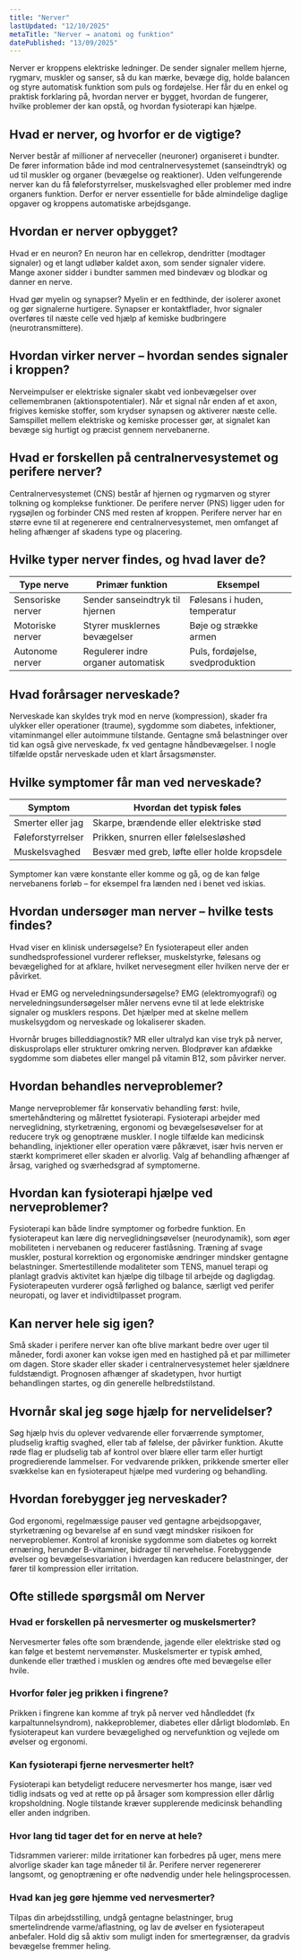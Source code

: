 ```yaml
---
title: "Nerver"
lastUpdated: "12/10/2025"
metaTitle: "Nerver → anatomi og funktion"
datePublished: "13/09/2025"
---
```


Nerver er kroppens elektriske ledninger. De sender signaler mellem hjerne, rygmarv, muskler og sanser, så du kan mærke, bevæge dig, holde balancen og styre automatisk funktion som puls og fordøjelse. Her får du en enkel og praktisk forklaring på, hvordan nerver er bygget, hvordan de fungerer, hvilke problemer der kan opstå, og hvordan fysioterapi kan hjælpe.

## Hvad er nerver, og hvorfor er de vigtige?
Nerver består af millioner af nerveceller (neuroner) organiseret i bundter. De fører information både ind mod centralnervesystemet (sanseindtryk) og ud til muskler og organer (bevægelse og reaktioner). Uden velfungerende nerver kan du få føleforstyrrelser, muskelsvaghed eller problemer med indre organers funktion. Derfor er nerver essentielle for både almindelige daglige opgaver og kroppens automatiske arbejdsgange.

## Hvordan er nerver opbygget?
Hvad er en neuron?
En neuron har en cellekrop, dendritter (modtager signaler) og et langt udløber kaldet axon, som sender signaler videre. Mange axoner sidder i bundter sammen med bindevæv og blodkar og danner en nerve.

Hvad gør myelin og synapser?
Myelin er en fedthinde, der isolerer axonet og gør signalerne hurtigere. Synapser er kontaktflader, hvor signaler overføres til næste celle ved hjælp af kemiske budbringere (neurotransmittere).

## Hvordan virker nerver – hvordan sendes signaler i kroppen?
Nerveimpulser er elektriske signaler skabt ved ionbevægelser over cellemembranen (aktionspotentialer). Når et signal når enden af et axon, frigives kemiske stoffer, som krydser synapsen og aktiverer næste celle. Samspillet mellem elektriske og kemiske processer gør, at signalet kan bevæge sig hurtigt og præcist gennem nervebanerne.

## Hvad er forskellen på centralnervesystemet og perifere nerver?
Centralnervesystemet (CNS) består af hjernen og rygmarven og styrer tolkning og komplekse funktioner. De perifere nerver (PNS) ligger uden for rygsøjlen og forbinder CNS med resten af kroppen. Perifere nerver har en større evne til at regenerere end centralnervesystemet, men omfanget af heling afhænger af skadens type og placering.

## Hvilke typer nerver findes, og hvad laver de?
| Type nerve | Primær funktion | Eksempel |
|-----------|-----------------|----------|
| Sensoriske nerver | Sender sanseindtryk til hjernen | Følesans i huden, temperatur |
| Motoriske nerver | Styrer musklernes bevægelser | Bøje og strække armen |
| Autonome nerver | Regulerer indre organer automatisk | Puls, fordøjelse, svedproduktion |

## Hvad forårsager nerveskade?
Nerveskade kan skyldes tryk mod en nerve (kompression), skader fra ulykker eller operationer (traume), sygdomme som diabetes, infektioner, vitaminmangel eller autoimmune tilstande. Gentagne små belastninger over tid kan også give nerveskade, fx ved gentagne håndbevægelser. I nogle tilfælde opstår nerveskade uden et klart årsagsmønster.

## Hvilke symptomer får man ved nerveskade?
| Symptom | Hvordan det typisk føles |
|--------|---------------------------|
| Smerter eller jag | Skarpe, brændende eller elektriske stød |
| Føleforstyrrelser | Prikken, snurren eller følelsesløshed |
| Muskelsvaghed | Besvær med greb, løfte eller holde kropsdele |

Symptomer kan være konstante eller komme og gå, og de kan følge nervebanens forløb – for eksempel fra lænden ned i benet ved iskias.

## Hvordan undersøger man nerver – hvilke tests findes?
Hvad viser en klinisk undersøgelse?
En fysioterapeut eller anden sundhedsprofessionel vurderer reflekser, muskelstyrke, følesans og bevægelighed for at afklare, hvilket nervesegment eller hvilken nerve der er påvirket.

Hvad er EMG og nerveledningsundersøgelse?
EMG (elektromyografi) og nerveledningsundersøgelser måler nervens evne til at lede elektriske signaler og musklers respons. Det hjælper med at skelne mellem muskelsygdom og nerveskade og lokaliserer skaden.

Hvornår bruges billeddiagnostik?
MR eller ultralyd kan vise tryk på nerver, diskusprolaps eller strukturer omkring nerven. Blodprøver kan afdække sygdomme som diabetes eller mangel på vitamin B12, som påvirker nerver.

## Hvordan behandles nerveproblemer?
Mange nerveproblemer får konservativ behandling først: hvile, smertehåndtering og målrettet fysioterapi. Fysioterapi arbejder med nerveglidning, styrketræning, ergonomi og bevægelsesøvelser for at reducere tryk og genoptræne muskler. I nogle tilfælde kan medicinsk behandling, injektioner eller operation være påkrævet, især hvis nerven er stærkt komprimeret eller skaden er alvorlig. Valg af behandling afhænger af årsag, varighed og sværhedsgrad af symptomerne.

## Hvordan kan fysioterapi hjælpe ved nerveproblemer?
Fysioterapi kan både lindre symptomer og forbedre funktion. En fysioterapeut kan lære dig nerveglidningsøvelser (neurodynamik), som øger mobiliteten i nervebanen og reducerer fastlåsning. Træning af svage muskler, postural korrektion og ergonomiske ændringer mindsker gentagne belastninger. Smertestillende modaliteter som TENS, manuel terapi og planlagt gradvis aktivitet kan hjælpe dig tilbage til arbejde og dagligdag. Fysioterapeuten vurderer også førlighed og balance, særligt ved perifer neuropati, og laver et individtilpasset program.

## Kan nerver hele sig igen?
Små skader i perifere nerver kan ofte blive markant bedre over uger til måneder, fordi axoner kan vokse igen med en hastighed på et par millimeter om dagen. Store skader eller skader i centralnervesystemet heler sjældnere fuldstændigt. Prognosen afhænger af skadetypen, hvor hurtigt behandlingen startes, og din generelle helbredstilstand.

## Hvornår skal jeg søge hjælp for nervelidelser?
Søg hjælp hvis du oplever vedvarende eller forværrende symptomer, pludselig kraftig svaghed, eller tab af følelse, der påvirker funktion. Akutte røde flag er pludselig tab af kontrol over blære eller tarm eller hurtigt progredierende lammelser. For vedvarende prikken, prikkende smerter eller svækkelse kan en fysioterapeut hjælpe med vurdering og behandling.

## Hvordan forebygger jeg nerveskader?
God ergonomi, regelmæssige pauser ved gentagne arbejdsopgaver, styrketræning og bevarelse af en sund vægt mindsker risikoen for nerveproblemer. Kontrol af kroniske sygdomme som diabetes og korrekt ernæring, herunder B-vitaminer, bidrager til nervehelse. Forebyggende øvelser og bevægelsesvariation i hverdagen kan reducere belastninger, der fører til kompression eller irritation.

## Ofte stillede spørgsmål om Nerver

### Hvad er forskellen på nervesmerter og muskelsmerter?
Nervesmerter føles ofte som brændende, jagende eller elektriske stød og kan følge et bestemt nervemønster. Muskelsmerter er typisk ømhed, dunkende eller træthed i musklen og ændres ofte med bevægelse eller hvile.

### Hvorfor føler jeg prikken i fingrene?
Prikken i fingrene kan komme af tryk på nerver ved håndleddet (fx karpaltunnelsyndrom), nakkeproblemer, diabetes eller dårligt blodomløb. En fysioterapeut kan vurdere bevægelighed og nervefunktion og vejlede om øvelser og ergonomi.

### Kan fysioterapi fjerne nervesmerter helt?
Fysioterapi kan betydeligt reducere nervesmerter hos mange, især ved tidlig indsats og ved at rette op på årsager som kompression eller dårlig kropsholdning. Nogle tilstande kræver supplerende medicinsk behandling eller anden indgriben.

### Hvor lang tid tager det for en nerve at hele?
Tidsrammen varierer: milde irritationer kan forbedres på uger, mens mere alvorlige skader kan tage måneder til år. Perifere nerver regenererer langsomt, og genoptræning er ofte nødvendig under hele helingsprocessen.

### Hvad kan jeg gøre hjemme ved nervesmerter?
Tilpas din arbejdsstilling, undgå gentagne belastninger, brug smertelindrende varme/aflastning, og lav de øvelser en fysioterapeut anbefaler. Hold dig så aktiv som muligt inden for smertegrænser, da gradvis bevægelse fremmer heling.